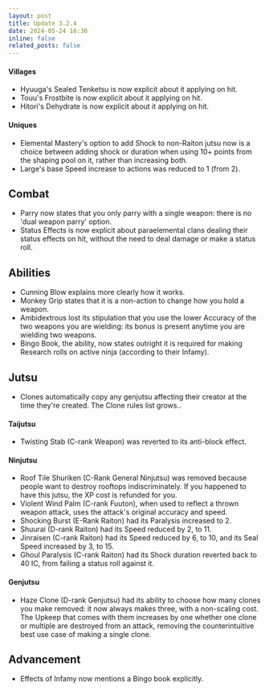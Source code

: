 ```yaml
---
layout: post
title: Update 3.2.4
date: 2024-05-24 16:30
inline: false
related_posts: false
---
```

#### Villages
 - Hyuuga's Sealed Tenketsu is now explicit about it applying on hit.
 - Touu's Frostbite is now explicit about it applying on hit.
 - Hitori's Dehydrate is now explicit about it applying on hit.

#### Uniques 
 - Elemental Mastery's option to add Shock to non-Raiton jutsu now is a choice between adding shock or duration when using 10+ points from the shaping pool on it, rather than increasing both.
 - Large's base Speed increase to actions was reduced to 1 (from 2).


## Combat
 - Parry now states that you only parry with a single weapon: there is no 'dual weapon parry' option.
 - Status Effects is now explicit about paraelemental clans dealing their status effects on hit, without the need to deal damage or make a status roll.

## Abilities
 - Cunning Blow explains more clearly how it works.
 - Monkey Grip states that it is a non-action to change how you hold a weapon.
 - Ambidextrous lost its stipulation that you use the lower Accuracy of the two weapons you are wielding: its bonus is present anytime you are wielding two weapons.
 - Bingo Book, the ability, now states outright it is required for making Research rolls on active ninja (according to their Infamy).

## Jutsu
 - Clones automatically copy any genjutsu affecting their creator at the time they're created.  The Clone  rules list grows..

#### Taijutsu
 - Twisting Stab (C-rank Weapon) was reverted to its anti-block effect.

#### Ninjutsu 
 - Roof Tile Shuriken (C-Rank General Ninjutsu) was removed because people want to destroy rooftops indiscriminately.  If you happened to have this jutsu, the XP cost is refunded for you.
 - Violent Wind Palm (C-rank Fuuton), when used to reflect a thrown weapon attack, uses the attack's original accuracy and speed.
 - Shocking Burst (E-Rank Raiton) had its Paralysis increased to 2.
 - Shuurai (D-rank Raiton) had its Speed reduced by 2, to 11.
 - Jinraisen (C-rank Raiton) had its Speed reduced by 6, to 10, and its Seal Speed increased by 3, to 15.
 - Ghoul Paralysis (C-rank Raiton) had its Shock duration reverted back to 40 IC, from failing a status roll against it.

#### Genjutsu
 - Haze Clone (D-rank Genjutsu) had its ability to choose how many clones you make removed: it now always makes three, with a non-scaling cost. The Upkeep that comes with them increases by one whether one clone or multiple are destroyed from an attack, removing the counterintuitive best use case of making a single clone.

## Advancement
 - Effects of Infamy now mentions a Bingo book explicitly.